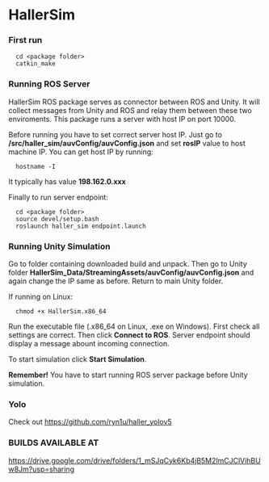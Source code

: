 # HallerSim

### First run
```
  cd <package folder>
  catkin_make
```

### Running ROS Server
HallerSim ROS package serves as connector between ROS and Unity. It will collect messages from Unity and ROS and relay them between these two enviroments.
This package runs a server with host IP on port 10000.

Before running you have to set correct server host IP. Just go to **<package folder>/src/haller_sim/auvConfig/auvConfig.json** and set **rosIP** value to host machine IP.
You can get host IP by running:
```
  hostname -I
```
It typically has value **198.162.0.xxx**
  
Finally to run server endpoint:  
```
  cd <package folder>
  source devel/setup.bash
  roslaunch haller_sim endpoint.launch
```
### Running Unity Simulation

Go to folder containing downloaded build and unpack.
Then go to Unity folder **HallerSim_Data/StreamingAssets/auvConfig/auvConfig.json** and again change the IP same as before. Return to main Unity folder.
  
If running on Linux:
```
  chmod +x HallerSim.x86_64
```
  
Run the executable file (.x86_64 on Linux, .exe on Windows).
First check all settings are correct. Then click **Connect to ROS**. Server endpoint should display a message abount incoming connection.
  
To start simulation click **Start Simulation**.

**Remember!** You have to start running ROS server package before Unity simulation.
  
### Yolo
  
Check out https://github.com/ryn1u/haller_yolov5
  
### BUILDS AVAILABLE AT

https://drive.google.com/drive/folders/1_mSJqCyk6Kb4jB5M2lmCJClVihBUw8Jm?usp=sharing
